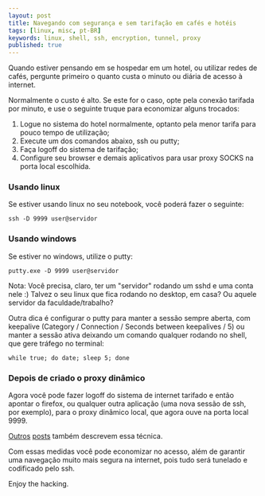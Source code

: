 ```yaml
---
layout: post
title: Navegando com segurança e sem tarifação em cafés e hotéis
tags: [linux, misc, pt-BR]
keywords: linux, shell, ssh, encryption, tunnel, proxy
published: true
---
```

Quando estiver pensando em se hospedar em um hotel, ou utilizar redes de
cafés, pergunte primeiro o quanto custa o minuto ou diária de acesso à
internet.

Normalmente o custo é alto. Se este for o caso, opte pela conexão tarifada
por minuto, e use o seguinte truque para economizar alguns trocados:

1. Logue no sistema do hotel normalmente, optanto pela menor tarifa para
pouco tempo de utilização;
2. Execute um dos comandos abaixo, ssh ou putty;
3. Faça logoff do sistema de tarifação;
4. Configure seu browser e demais aplicativos para usar proxy SOCKS na
porta local escolhida.

### Usando linux
Se estiver usando linux no seu notebook, você poderá fazer o seguinte:

    ssh -D 9999 user@servidor

### Usando windows
Se estiver no windows, utilize o putty:

    putty.exe -D 9999 user@servidor

Nota: Você precisa, claro, ter um "servidor" rodando um sshd e uma conta nele :)
Talvez o seu linux que fica rodando no desktop, em casa? Ou aquele
servidor da faculdade/trabalho?

Outra dica é configurar o putty para manter a sessão sempre aberta, com
keepalive (Category / Connection / Seconds between keepalives / 5) ou manter
a sessão ativa deixando um comando qualquer rodando no shell, que gere
tráfego no terminal:

    while true; do date; sleep 5; done

### Depois de criado o proxy dinâmico
Agora você pode fazer logoff do sistema de internet tarifado e então apontar
o firefox, ou qualquer outra aplicação (uma nova sessão de ssh, por exemplo),
para o proxy dinâmico local, que agora ouve na porta local 9999.

[Outros](http://vectrosecurity.com/content/view/67/26) [posts](http://www.nardol.org/2009/3/9/maceio-took-some-days-off)
também descrevem essa técnica.

Com essas medidas você pode economizar no acesso, além de garantir uma
navegação muito mais segura na internet, pois tudo será tunelado e codificado
pelo ssh.

Enjoy the hacking.
